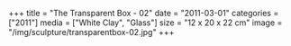 +++
title = "The Transparent Box - 02"
date = "2011-03-01"
categories = ["2011"]
media = ["White Clay", "Glass"]
size = "12 x 20 x 22 cm"
image = "/img/sculpture/transparentbox-02.jpg"
+++
